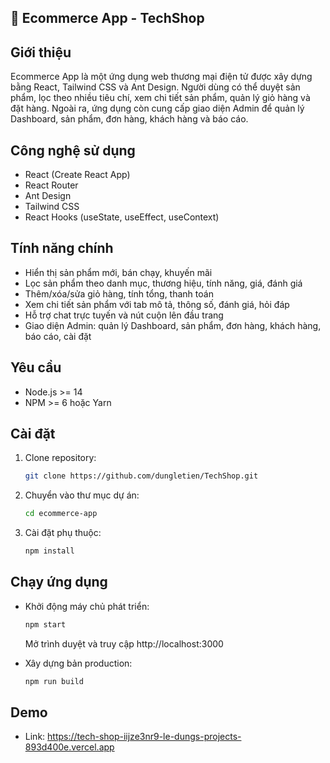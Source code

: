 ## 🚀 Ecommerce App - TechShop

## Giới thiệu
Ecommerce App là một ứng dụng web thương mại điện tử được xây dựng bằng React, Tailwind CSS và Ant Design. Người dùng có thể duyệt sản phẩm, lọc theo nhiều tiêu chí, xem chi tiết sản phẩm, quản lý giỏ hàng và đặt hàng. Ngoài ra, ứng dụng còn cung cấp giao diện Admin để quản lý Dashboard, sản phẩm, đơn hàng, khách hàng và báo cáo.

## Công nghệ sử dụng
- React (Create React App)
- React Router
- Ant Design
- Tailwind CSS
- React Hooks (useState, useEffect, useContext)

## Tính năng chính
- Hiển thị sản phẩm mới, bán chạy, khuyến mãi
- Lọc sản phẩm theo danh mục, thương hiệu, tính năng, giá, đánh giá
- Thêm/xóa/sửa giỏ hàng, tính tổng, thanh toán
- Xem chi tiết sản phẩm với tab mô tả, thông số, đánh giá, hỏi đáp
- Hỗ trợ chat trực tuyến và nút cuộn lên đầu trang
- Giao diện Admin: quản lý Dashboard, sản phẩm, đơn hàng, khách hàng, báo cáo, cài đặt

## Yêu cầu
- Node.js >= 14
- NPM >= 6 hoặc Yarn

## Cài đặt
1. Clone repository:
   ```sh
   git clone https://github.com/dungletien/TechShop.git
   ```
2. Chuyển vào thư mục dự án:
   ```sh
   cd ecommerce-app
   ```
3. Cài đặt phụ thuộc:
   ```sh
   npm install
   ```

## Chạy ứng dụng
- Khởi động máy chủ phát triển:
  ```sh
  npm start
  ```
  Mở trình duyệt và truy cập http://localhost:3000

- Xây dựng bản production:
  ```sh
  npm run build
  ```
  
## Demo
- Link: https://tech-shop-iijze3nr9-le-dungs-projects-893d400e.vercel.app
